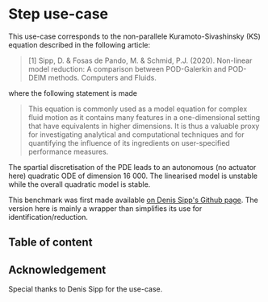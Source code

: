 # Step use-case

This use-case corresponds to the non-parallele Kuramoto-Sivashinsky (KS) equation described in the following article:

> [1] Sipp, D. & Fosas de Pando, M. & Schmid, P.J. (2020). Non-linear model reduction: A comparison between POD-Galerkin and POD-DEIM methods. Computers and Fluids.

where the following statement is made

> This equation is commonly used as a model equation for complex fluid motion as it contains many features in a one-dimensional setting that have equivalents in higher dimensions. It is thus a valuable proxy for investigating analytical and computational techniques and for quantifying the influence of its ingredients on user-specified performance measures.

The spartial discretisation of the PDE leads to an autonomous (no actuator here) quadratic ODE of dimension 16 000. The linearised model is unstable while the overall quadratic model is stable.

This benchmark was first made available [on Denis Sipp's Github page](https://github.com/denissipp/CompFluids_SippFosasSchmid_2020/tree/master/KS). The version here is mainly a wrapper than simplifies its use for identification/reduction.

## Table of content



## Acknowledgement  

Special thanks to Denis Sipp for the use-case.
